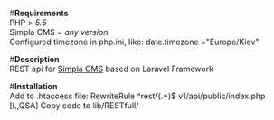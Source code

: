 #<b>Requirements</b> <br>
PHP     > <i>5.5</i> <br>
Simpla CMS = <i>any version</i> <br>
Configured timezone in php.ini, like: date.timezone ="Europe/Kiev"

#<b>Description</b> <br>
REST api for <a href="http://simplacms.ru/">Simpla CMS</a> based on Laravel Framework</a> <br>

#<b>Installation</b> <br>
Add to .htaccess file: RewriteRule ^rest/(.*)$ v1/api/public/index.php [L,QSA]
Copy code to lib/RESTfull/
